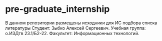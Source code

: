 # pre-graduate_internship
В данном репозитории размещены исходники для ИС подбора списка литературы
Студент: Зыбко Алексей Сергеевич.
Учебная группа: о.ИЗДтв 23.1/Б2-22.
Факультет: Информационных технологий.
